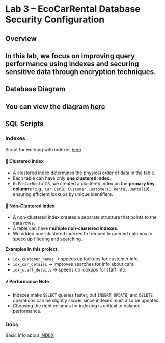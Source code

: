 # Lab 3 – EcoCarRental Database Security Configuration

## Overview
In this lab, we focus on improving query performance using indexes and securing sensitive data through encryption techniques.
---

## Database Diagram

You can view the diagram [here](/lab1/README.MD)
---

## SQL Scripts

### Indexes

Script for working with indexes [here](./dataMasking.sql)

#### 📌 Clustered Index
- A clustered index determines the physical order of data in the table.  
- Each table can have only **one clustered index**.  
- In `EcoCarRentalDB`, we created a clustered index on the **primary key columns** (e.g., `Car.CarID`, `Customer.CustomerID`, `Rental.RentalID`), ensuring efficient lookups by unique identifiers.

#### 📌 Non-Clustered Index
- A non-clustered index creates a separate structure that points to the data rows.  
- A table can have **multiple non-clustered indexes**.  
- We added non-clustered indexes to frequently queried columns to speed up filtering and searching.


**Examples in this project:**
- `idx_customer_names` → speeds up lookups for customer info.
- `idx_car_details` → improves searches for info about cars.
- `idx_staff_details` → speeds up lookups for staff info.  


#### ⚡ Performance Note
- Indexes make `SELECT` queries faster, but `INSERT`, `UPDATE`, and `DELETE` operations can be slightly slower since indexes must also be updated.  
- Choosing the right columns for indexing is critical to balance performance.


### Docs

Basic info about [INDEX](https://learn.microsoft.com/en-us/sql/relational-databases/indexes/create-nonclustered-indexes?view=sql-server-ver15)